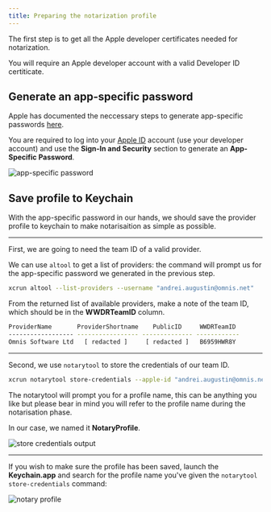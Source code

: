 ```yaml
---
title: Preparing the notarization profile
---
```


The first step is to get all the Apple developer certificates needed for notarization.

You will require an Apple developer account with a valid Developer ID certiticate.

## Generate an app-specific password

Apple has documented the neccessary steps to generate app-specific passwords [here](https://support.apple.com/en-us/102654).

You are required to log into your [Apple ID](appleid.apple.com) account (use your developer account) and use the **Sign-In and Security** section to generate an **App-Specific Password**.

![app-specific password](/assets/macos_notarization/app-specific-password.png)


## Save profile to Keychain

With the app-specific password in our hands, we should save the provider profile to keychain to make notarisaition as simple as possible.

---

First, we are going to need the team ID of a valid provider.

We can use `altool` to get a list of providers: the command will prompt us for the app-specific password we generated in the previous step.

```bash
xcrun altool --list-providers --username "andrei.augustin@omnis.net"
```

From the returned list of available providers, make a note of the team ID, which should be in the **WWDRTeamID** column.
```bash
ProviderName       ProviderShortname    PublicID     WWDRTeamID 
------------------ ----------------- -------------- ------------ 
Omnis Software Ltd   [ redacted ]     [ redacted ]   B6959HWR8Y 
```

---

Second, we use `notarytool` to store the credentials of our team ID.

```bash
xcrun notarytool store-credentials --apple-id "andrei.augustin@omnis.net" --password "ENTER_APP_SPECIFIC_PASSWORD" --team-id "ENTER_YOUR_TEAM_ID"
```

The notarytool will prompt you for a profile name, this can be anything you like but please bear in mind you will refer to the profile name during the notarisation phase.

In our case, we named it **NotaryProfile**.

![store credentials output](/assets/macos_notarization/store-credentials-output.png)

---

If you wish to make sure the profile has been saved, launch the **Keychain.app** and search for the profile name you've given the `notarytool store-credentials` command:

![notary profile](/assets/macos_notarization/notary-profile.png)
